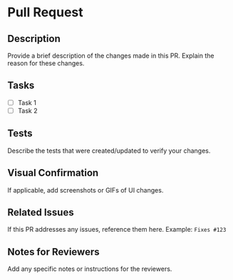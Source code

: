 # Pull Request

## Description

Provide a brief description of the changes made in this PR. Explain the reason for these changes.

## Tasks

- [ ] Task 1
- [ ] Task 2

## Tests

Describe the tests that were created/updated to verify your changes.

## Visual Confirmation

If applicable, add screenshots or GIFs of UI changes.

## Related Issues

If this PR addresses any issues, reference them here. Example: `Fixes #123`

## Notes for Reviewers

Add any specific notes or instructions for the reviewers.
